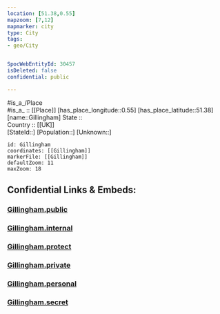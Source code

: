 ```yaml
---
location: [51.38,0.55] 
mapzoom: [7,12] 
mapmarker: city 
type: City
tags:
- geo/City


SpocWebEntityId: 30457
isDeleted: false
confidential: public

---
```

#is_a_/Place  
#is_a_ :: [[Place]] 
[has_place_longitude::0.55] 
[has_place_latitude::51.38] 
[name::Gillingham] 
State ::  
Country :: [[UK]]  
[StateId::] 
[Population::] 
[Unknown::] 


```leaflet
id: Gillingham
coordinates: [[Gillingham]] 
markerFile: [[Gillingham]] 
defaultZoom: 11 
maxZoom: 18
```


## Confidential Links & Embeds: 

### [Gillingham.public](/_public/\Earth\Continent\Europe\Europe~North\UK\England\Regions~England\South_East_England\Medway\cities~MedwayGillingham.public.md) 

### [Gillingham.internal](/_internal/\Earth\Continent\Europe\Europe~North\UK\England\Regions~England\South_East_England\Medway\cities~MedwayGillingham.internal.md) 

### [Gillingham.protect](/_protect/\Earth\Continent\Europe\Europe~North\UK\England\Regions~England\South_East_England\Medway\cities~MedwayGillingham.protect.md) 

### [Gillingham.private](/_private/\Earth\Continent\Europe\Europe~North\UK\England\Regions~England\South_East_England\Medway\cities~MedwayGillingham.private.md) 

### [Gillingham.personal](/_personal/\Earth\Continent\Europe\Europe~North\UK\England\Regions~England\South_East_England\Medway\cities~MedwayGillingham.personal.md) 

### [Gillingham.secret](/_secret/\Earth\Continent\Europe\Europe~North\UK\England\Regions~England\South_East_England\Medway\cities~MedwayGillingham.secret.md)

